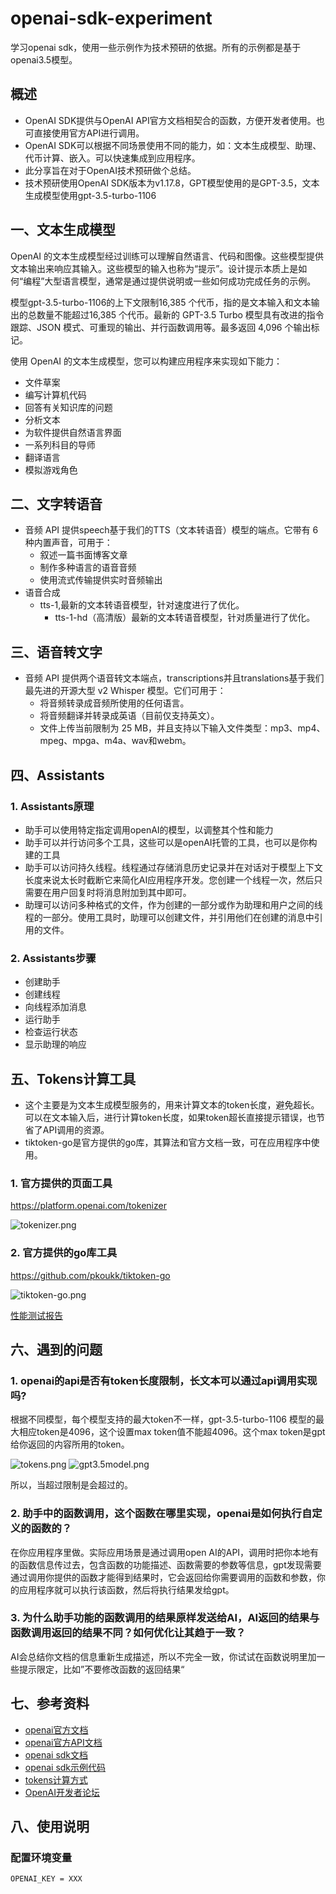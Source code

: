 # openai-sdk-experiment

学习openai sdk，使用一些示例作为技术预研的依据。所有的示例都是基于openai3.5模型。

## 概述

- OpenAI SDK提供与OpenAI API官方文档相契合的函数，方便开发者使用。也可直接使用官方API进行调用。
- OpenAI SDK可以根据不同场景使用不同的能力，如：文本生成模型、助理、代币计算、嵌入。可以快速集成到应用程序。
- 此分享旨在对于OpenAI技术预研做个总结。
- 技术预研使用OpenAI SDK版本为v1.17.8，GPT模型使用的是GPT-3.5，文本生成模型使用gpt-3.5-turbo-1106

## 一、文本生成模型

OpenAI 的文本生成模型经过训练可以理解自然语言、代码和图像。这些模型提供文本输出来响应其输入。这些模型的输入也称为“提示”。设计提示本质上是如何“编程”大型语言模型，通常是通过提供说明或一些如何成功完成任务的示例。

模型gpt-3.5-turbo-1106的上下文限制16,385 个代币，指的是文本输入和文本输出的总数量不能超过16,385 个代币。最新的 GPT-3.5 Turbo 模型具有改进的指令跟踪、JSON 模式、可重现的输出、并行函数调用等。最多返回 4,096 个输出标记。

使用 OpenAI 的文本生成模型，您可以构建应用程序来实现如下能力：
- 文件草案
- 编写计算机代码
- 回答有关知识库的问题
- 分析文本
- 为软件提供自然语言界面
- 一系列科目的导师
- 翻译语言
- 模拟游戏角色

## 二、文字转语音

- 音频 API 提供speech基于我们的TTS（文本转语音）模型的端点。它带有 6 种内置声音，可用于：
  - 叙述一篇书面博客文章
  - 制作多种语言的语音音频
  - 使用流式传输提供实时音频输出
- 语音合成
  - tts-1,最新的文本转语音模型，针对速度进行了优化。
    - tts-1-hd（高清版）最新的文本转语音模型，针对质量进行了优化。
    
## 三、语音转文字

- 音频 API 提供两个语音转文本端点，transcriptions并且translations基于我们最先进的开源大型 v2 Whisper 模型。它们可用于：
  - 将音频转录成音频所使用的任何语言。
  - 将音频翻译并转录成英语（目前仅支持英文）。
  - 文件上传当前限制为 25 MB，并且支持以下输入文件类型：mp3、mp4、mpeg、mpga、m4a、wav和webm。

## 四、Assistants

### 1. Assistants原理

- 助手可以使用特定指定调用openAI的模型，以调整其个性和能力
- 助手可以并行访问多个工具，这些可以是openAI托管的工具，也可以是你构建的工具
- 助手可以访问持久线程。线程通过存储消息历史记录并在对话对于模型上下文长度来说太长时截断它来简化AI应用程序开发。您创建一个线程一次，然后只需要在用户回复时将消息附加到其中即可。
- 助理可以访问多种格式的文件，作为创建的一部分或作为助理和用户之间的线程的一部分。使用工具时，助理可以创建文件，并引用他们在创建的消息中引用的文件。

### 2. Assistants步骤
- 创建助手
- 创建线程
- 向线程添加消息
- 运行助手
- 检查运行状态
- 显示助理的响应

## 五、Tokens计算工具

- 这个主要是为文本生成模型服务的，用来计算文本的token长度，避免超长。可以在文本输入后，进行计算token长度，如果token超长直接提示错误，也节省了API调用的资源。
- tiktoken-go是官方提供的go库，其算法和官方文档一致，可在应用程序中使用。

### 1. 官方提供的页面工具

https://platform.openai.com/tokenizer

![tokenizer.png](docs/images/tokenizer.png)

### 2. 官方提供的go库工具
https://github.com/pkoukk/tiktoken-go

![tiktoken-go.png](docs/images/tiktoken-go.png)

[性能测试报告](https://github.com/pkoukk/tiktoken-go/blob/main/README_zh-hans.md)


## 六、遇到的问题

### 1. openai的api是否有token长度限制，长文本可以通过api调用实现吗?

根据不同模型，每个模型支持的最大token不一样，gpt-3.5-turbo-1106 模型的最大相应token是4096，这个设置max token值不能超4096。这个max token是gpt给你返回的内容所用的token。

![tokens.png](docs/images/tokens.png)
![gpt3.5model.png](docs/images/gpt3.5model.png)

所以，当超过限制是会超过的。

### 2. 助手中的函数调用，这个函数在哪里实现，openai是如何执行自定义的函数的？

在你应用程序里做。实际应用场景是通过调用open AI的API，调用时把你本地有的函数信息传过去，包含函数的功能描述、函数需要的参数等信息，gpt发现需要通过调用你提供的函数才能得到结果时，它会返回给你需要调用的函数和参数，你的应用程序就可以执行该函数，然后将执行结果发给gpt。

### 3. 为什么助手功能的函数调用的结果原样发送给AI，AI返回的结果与函数调用返回的结果不同？如何优化让其趋于一致？

AI会总结你文档的信息重新生成描述，所以不完全一致，你试试在函数说明里加一些提示限定，比如”不要修改函数的返回结果“

## 七、参考资料

- [openai官方文档](https://platform.openai.com/docs/introduction)
- [openai官方API文档](https://platform.openai.com/docs/api-reference)
- [openai sdk文档](https://github.com/sashabaranov/go-openai?tab=readme-ov-file)
- [openai sdk示例代码](https://github.com/likai1130/openai-sdk-experiment)
- [tokens计算方式](https://github.com/pkoukk/tiktoken-go#counting-tokens-for-chat-api-calls)
- [OpenAI开发者论坛](https://community.openai.com/)

## 八、使用说明

### 配置环境变量

```
OPENAI_KEY = XXX
```
